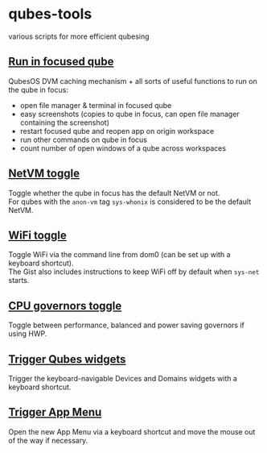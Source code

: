 # qubes-tools
various scripts for more efficient qubesing

## [Run in focused qube](https://gist.github.com/UndeadDevel/82e5f61c9a5065ab9fc5d23a74ae5045)
QubesOS DVM caching mechanism + all sorts of useful functions to run on the qube in focus:
  - open file manager & terminal in focused qube
  - easy screenshots (copies to qube in focus, can open file manager containing the screenshot)
  - restart focused qube and reopen app on origin workspace
  - run other commands on qube in focus
  - count number of open windows of a qube across workspaces

## [NetVM toggle](https://gist.github.com/UndeadDevel/0a9e238db4fe58055eb8b1a40515f3b6)
Toggle whether the qube in focus has the default NetVM or not.  
For qubes with the `anon-vm` tag `sys-whonix` is considered to be the default NetVM.

## [WiFi toggle](https://gist.github.com/UndeadDevel/3ffeb19d66eee72c85d9c5a94ea2b60d)
Toggle WiFi via the command line from dom0 (can be set up with a keyboard shortcut).  
The Gist also includes instructions to keep WiFi off by default when `sys-net` starts.

## [CPU governors toggle](https://gist.github.com/UndeadDevel/6847c10f091dd05f4d70f436070daf22)
Toggle between performance, balanced and power saving governors if using HWP.

## [Trigger Qubes widgets](https://gist.github.com/UndeadDevel/ef7d86118b83ae4bab68243fc38c51f6)
Trigger the keyboard-navigable Devices and Domains widgets with a keyboard shortcut.

## [Trigger App Menu](https://gist.github.com/UndeadDevel/8501e82a534e5daa2ac60e36945167b9)
Open the new App Menu via a keyboard shortcut and move the mouse out of the way if necessary.
